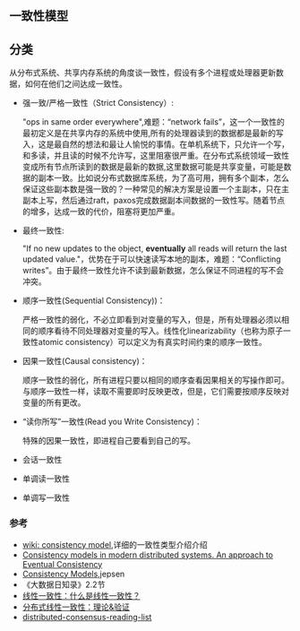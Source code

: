 
## 一致性模型





## 分类


从分布式系统、共享内存系统的角度谈一致性，假设有多个进程或处理器更新数据，如何在他们之间达成一致性。

- 强一致/严格一致性（Strict Consistency）:

  "ops in same order everywhere",难题：“network fails”，这一个一致性的最初定义是在共享内存的系统中使用,所有的处理器读到的数据都是最新的写入，这是最自然的想法和最让人愉悦的事情。在单机系统下，只允许一个写，和多读，并且读的时候不允许写，这里阻塞很严重。在分布式系统领域一致性变成所有节点所读到的数据是最新的数据,这里数据可能是共享变量，可能是数据的副本一致。比如说分布式数据库系统，为了高可用，拥有多个副本，怎么保证这些副本数是强一致的？一种常见的解决方案是设置一个主副本，只在主副本上写，然后通过raft，paxos完成数据副本间数据的一致性写。随着节点的增多，达成一致的代价，阻塞将更加严重。

- 最终一致性:

  "If no new updates to the object, **eventually** all reads will return the last updated value."，优势在于可以快速读写本地的副本，难题：“Conflicting writes”。由于最终一致性允许不读到最新数据，怎么保证不同进程的写不会冲突。

- 顺序一致性(Sequential Consistency))：

  严格一致性的弱化，不必立即看到对变量的写入，但是，所有处理器必须以相同的顺序看待不同处理器对变量的写入。线性化linearizability（也称为原子一致性atomic consistency）可以定义为有真实时间约束的顺序一致性。

- 因果一致性(Causal consistency)：
  
  顺序一致性的弱化，所有进程只要以相同的顺序查看因果相关的写操作即可。与顺序一致性一样，读取不需要即时反映更改，但是，它们需要按顺序反映对变量的所有更改。
  
- “读你所写”一致性(Read you Write Consistency)：

  特殊的因果一致性，即进程自己要看到自己的写。

- 会话一致性

- 单调读一致性

- 单调写一致性




### 参考
- [wiki: consistency model](https://en.wikipedia.org/wiki/Consistency_model),详细的一致性类型介绍介绍
- [Consistency models in modern distributed systems. An approach to Eventual Consistency](https://riunet.upv.es/bitstream/handle/10251/54786/TFMLeticiaPascual.pdf)
- [Consistency Models](https://jepsen.io/consistency),jepsen
- 《大数据日知录》2.2节
- [线性一致性：什么是线性一致性？](https://zhuanlan.zhihu.com/p/42239873)
- [分布式线性一致性：理论&验证](https://zhuanlan.zhihu.com/p/43949695)
- [distributed-consensus-reading-list](https://github.com/heidihoward/distributed-consensus-reading-list)





